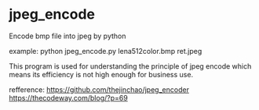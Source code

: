 # jpeg_encode
 Encode bmp file into jpeg by python
 
 example:
 python jpeg_encode.py lena512color.bmp ret.jpeg
 
 This program is used for understanding the principle of jpeg encode which means its efficiency is not
 high enough for business use.
 
 refference:
 https://github.com/thejinchao/jpeg_encoder
 https://thecodeway.com/blog/?p=69
